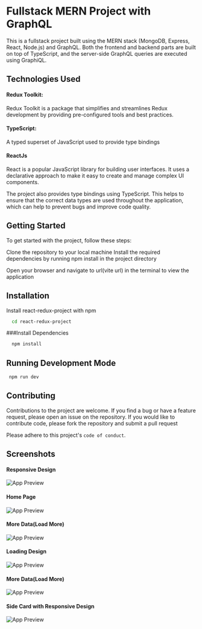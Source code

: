 
# Fullstack MERN Project with GraphQL

This is a fullstack project built using the MERN stack (MongoDB, Express, React, Node.js) and GraphQL. Both the frontend and backend parts are built on top of TypeScript, and the server-side GraphQL queries are executed using GraphiQL.

## Technologies Used
####  Redux Toolkit:
 Redux Toolkit is a package that simplifies and streamlines Redux development by providing pre-configured tools and best practices.
####  TypeScript:
 A typed superset of JavaScript used to provide type bindings
#### ReactJs
 React is a popular JavaScript library for building user interfaces. It uses a declarative approach to make it easy to create and manage complex UI components.

The project also provides type bindings using TypeScript. This helps to ensure that the correct data types are used throughout the application, which can help to prevent bugs and improve code quality.

## Getting Started
To get started with the project, follow these steps:

Clone the repository to your local machine
Install the required dependencies by running npm install in the project directory

Open your browser and navigate to url(vite url) in the terminal  to view the application

## Installation

Install react-redux-project with npm

```bash
  cd react-redux-project
```

###Install Dependencies

```bash
  npm install
```

## Running Development Mode

 ```bash
  npm run dev
```

## Contributing

Contributions to the project are welcome. If you find a bug or have a feature request, please open an issue on the repository. If you would like to contribute code, please fork the repository and submit a pull request


Please adhere to this project's `code of conduct`.

## Screenshots

#### Responsive Design
![App Preview](/public/poke1.png  )

#### Home Page
![App Preview](/public/poke2.png  )
#### More Data(Load More)
![App Preview](/public/poke3.png  )
#### Loading Design
![App Preview](/public/poke4.png  )
#### More Data(Load More)
![App Preview](/public/poke3.png  )
#### Side Card with Responsive Design
![App Preview](/public/poke4.png )
